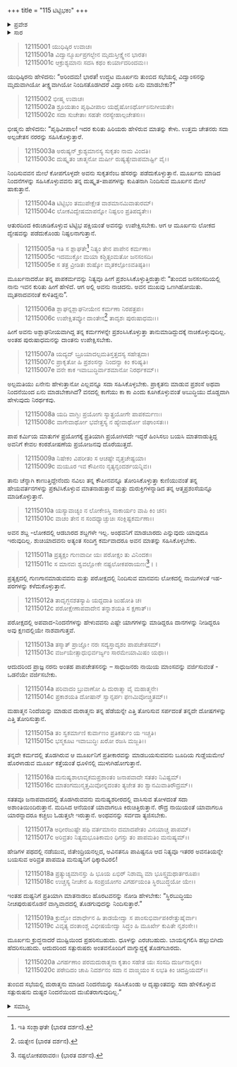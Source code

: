 +++
title = "115 ಟಿಟ್ಟಿಭಕಂ"
+++

<details><summary>ಪ್ರವೇಶ</summary>


।।   ಓಂ ಓಂ ನಮೋ ನಾರಾಯಣಾಯ।।   ಶ್ರೀ ವೇದವ್ಯಾಸಾಯ ನಮಃ ।।

ಶ್ರೀ ಕೃಷ್ಣದ್ವೈಪಾಯನ ವೇದವ್ಯಾಸ ವಿರಚಿತ  

**ಶ್ರೀ ಮಹಾಭಾರತ**

**ಶಾಂತಿ ಪರ್ವ**

**ರಾಜಧರ್ಮ ಪರ್ವ**

**ಅಧ್ಯಾಯ 115**

</details>

<details><summary>ಸಾರ</summary>

ದುಷ್ಟರ ನಿಂದನೆಯನ್ನು ಸಹಿಸಿಕೊಳ್ಳುವುದರಿಂದಾಗುವ ಲಾಭವು (1-20).


</details>



> 12115001 ಯುಧಿಷ್ಠಿರ ಉವಾಚ।   
12115001a ವಿದ್ವಾನ್ಮೂರ್ಖಪ್ರಗಲ್ಭೇನ ಮೃದುಸ್ತೀಕ್ಷ್ಣೇನ ಭಾರತ।  
12115001c ಆಕ್ರುಶ್ಯಮಾನಃ ಸದಸಿ ಕಥಂ ಕುರ್ಯಾದರಿಂದಮ।।

ಯುಧಿಷ್ಠಿರನು ಹೇಳಿದನು: “ಅರಿಂದಮ! ಭಾರತ! ಉದ್ಧಟ ಮೂರ್ಖನು ತುಂಬಿದ ಸಭೆಯಲ್ಲಿ ವಿದ್ವಾಂಸನನ್ನು ಮೃದುವಾಗಿಯೋ ತೀಕ್ಷ್ಣವಾಗಿಯೋ ನಿಂದಿಸತೊಡಗಿದರೆ ವಿದ್ವಾಂಸನು ಏನು ಮಾಡಬೇಕು?”

> 12115002 ಭೀಷ್ಮ ಉವಾಚ।   
12115002a ಶ್ರೂಯತಾಂ ಪೃಥಿವೀಪಾಲ ಯಥೈಷೋಽರ್ಥೋಽನುಗೀಯತೇ।  
12115002c ಸದಾ ಸುಚೇತಾಃ ಸಹತೇ ನರಸ್ಯೇಹಾಲ್ಪಚೇತಸಃ।।

ಭೀಷ್ಮನು ಹೇಳಿದನು: “ಪೃಥಿವೀಪಾಲ! ಇದರ ಕುರಿತು ಹಿರಿಯರು ಹೇಳಿರುವ ಮಾತನ್ನು ಕೇಳು. ಉತ್ತಮ ಚೇತನರು ಸದಾ ಅಲ್ಪಚೇತಸ ನರರನ್ನು ಸಹಿಸಿಕೊಳ್ಳುತ್ತಾರೆ.

> 12115003a ಅರುಷ್ಯನ್ ಕ್ರುಶ್ಯಮಾನಸ್ಯ ಸುಕೃತಂ ನಾಮ ವಿಂದತಿ।  
12115003c ದುಷ್ಕೃತಂ ಚಾತ್ಮನೋ ಮರ್ಷೀ ರುಷ್ಯತ್ಯೇವಾಪಮಾರ್ಷ್ಟಿ ವೈ।।

ನಿಂದಿಸುವವನ ಮೇಲೆ ಕೋಪಗೊಳ್ಳದೇ ಅವನು ಸುಕೃತನೆಂಬ ಹೆಸರನ್ನು ಪಡೆದುಕೊಳ್ಳುತ್ತಾನೆ. ಮೂರ್ಖನು ಮಾಡಿದ ನಿಂದನೆಗಳನ್ನು ಸಹಿಸಿಕೊಳ್ಳುವವನು ತನ್ನ ದುಷ್ಕೃತ-ಪಾಪಗಳನ್ನು ಕುಪಿತನಾಗಿ ನಿಂದಿಸುವ ಮೂರ್ಖನ ಮೇಲೆ ಹಾಕುತ್ತಾನೆ.

> 12115004a ಟಿಟ್ಟಿಭಂ ತಮುಪೇಕ್ಷೇತ ವಾಶಮಾನಮಿವಾತುರಮ್।  
12115004c ಲೋಕವಿದ್ವೇಷಮಾಪನ್ನೋ ನಿಷ್ಫಲಂ ಪ್ರತಿಪದ್ಯತೇ।।

ಆತುರದಿಂದ ಕಿರುಚಾಡಿಕೊಳ್ಳುವ ಟಿಟ್ಟಿಭ ಪಕ್ಷಿಯಂತೆ ಅವನನ್ನು ಉಪೇಕ್ಷಿಸಬೇಕು. ಆಗ ಆ ಮೂರ್ಖನು ಲೋಕದ ದ್ವೇಷವನ್ನು ಪಡೆದುಕೊಂಡು ನಿಷ್ಫಲನಾಗುತ್ತಾನೆ.

> 12115005a ಇತಿ ಸ ಶ್ಲಾಘತೇ[^1] ನಿತ್ಯಂ ತೇನ ಪಾಪೇನ ಕರ್ಮಣಾ।  
12115005c ಇದಮುಕ್ತೋ ಮಯಾ ಕಶ್ಚಿತ್ಸಂಮತೋ ಜನಸಂಸದಿ।  
12115005e ಸ ತತ್ರ ವ್ರೀಡಿತಃ ಶುಷ್ಕೋ ಮೃತಕಲ್ಪೋಽವತಿಷ್ಠತಿ।।

ಮೂರ್ಖನಾದರೋ ತನ್ನ ಪಾಪಕರ್ಮವನ್ನು ನಿತ್ಯವೂ ಹೀಗೆ ಪ್ರಶಂಸಿಸಿಕೊಳ್ಳುತ್ತಿರುತ್ತಾನೆ: “ತುಂಬಿದ ಜನಸಂಸದಿಯಲ್ಲಿ ನಾನು ಇವನ ಕುರಿತು ಹೀಗೆ ಹೇಳಿದೆ. ಆಗ ಅಲ್ಲಿ ಅವನು ನಾಚಿದನು. ಅವನ ಮುಖವು ಒಣಗಿಹೋಯಿತು. ಮೃತನಾದವನಂತೆ ಕುಳಿತಿದ್ದನು”.

> 12115006a ಶ್ಲಾಘನ್ನಶ್ಲಾಘನೀಯೇನ ಕರ್ಮಣಾ ನಿರಪತ್ರಪಃ।  
12115006c ಉಪೇಕ್ಷಿತವ್ಯೋ ದಾಂತೇನ[^2] ತಾದೃಶಃ ಪುರುಷಾಧಮಃ।।

ಹೀಗೆ ಅವನು ಅಶ್ಲಾಘನೀಯವಾಗಿದ್ದ ತನ್ನ ಕರ್ಮಗಳನ್ನೇ ಪ್ರಶಂಸಿಸಿಕೊಳ್ಳುತ್ತಾ ತಾನುಮಾಡಿದ್ದುದಕ್ಕೆ ನಾಚಿಕೊಳ್ಳುವುದಿಲ್ಲ. ಅಂತಹ ಪುರುಷಾಧಮನನ್ನು ದಾಂತನು ಉಪೇಕ್ಷಿಸಬೇಕು.

> 12115007a ಯದ್ಯದ್ ಬ್ರೂಯಾದಲ್ಪಮತಿಸ್ತತ್ತದಸ್ಯ ಸಹೇತ್ಸದಾ।  
12115007c ಪ್ರಾಕೃತೋ ಹಿ ಪ್ರಶಂಸನ್ವಾ ನಿಂದನ್ವಾ ಕಿಂ ಕರಿಷ್ಯತಿ।  
12115007e ವನೇ ಕಾಕ ಇವಾಬುದ್ಧಿರ್ವಾಶಮಾನೋ ನಿರರ್ಥಕಮ್।।

ಅಲ್ಪಮತಿಯು ಏನೇನು ಹೇಳುತ್ತಾನೋ ಎಲ್ಲವನ್ನೂ ಸದಾ ಸಹಿಸಿಕೊಳ್ಳಬೇಕು. ಪ್ರಾಕೃತನು ಮಾಡುವ ಪ್ರಶಂಸೆ ಅಥವಾ ನಿಂದನೆಯಿಂದ ಏನು ಮಾಡಬೇಕಾಗಿದೆ? ವನದಲ್ಲಿ ಕಾಗೆಯು ಕಾ ಕಾ ಎಂದು ಕೂಗಿಕೊಳ್ಳುವಂತೆ ಅಬುದ್ಧಿಯು ದೊಡ್ಡದಾಗಿ ಹೇಳುವುದು ನಿರರ್ಥಕವು.

> 12115008a ಯದಿ ವಾಗ್ಭಿಃ ಪ್ರಯೋಗಃ ಸ್ಯಾತ್ಪ್ರಯೋಗೇ ಪಾಪಕರ್ಮಣಃ।  
12115008c ವಾಗೇವಾರ್ಥೋ ಭವೇತ್ತಸ್ಯ ನ ಹ್ಯೇವಾರ್ಥೋ ಜಿಘಾಂಸತಃ।।

ಪಾಪ ಕರ್ಮಿಯ ಮಾತುಗಳ ಪ್ರಯೋಗಕ್ಕೆ ಪ್ರತಿಯಾಗಿ ಪ್ರಯೋಗಿಸದೇ ಇದ್ದರೆ ಹಿಂಸಿಸಲು ಬಯಸಿ ಮಾತನಾಡುತ್ತಿದ್ದ ಅವನಿಗೆ ಕೇವಲ ಕಂಠಶೋಷಣೆಯ ಪ್ರಯೋಜನವು ದೊರೆಯುತ್ತದೆ.

> 12115009a ನಿಷೇಕಂ ವಿಪರೀತಂ ಸ ಆಚಷ್ಟೇ ವೃತ್ತಚೇಷ್ಟಯಾ।  
12115009c ಮಯೂರ ಇವ ಕೌಪೀನಂ ನೃತ್ಯನ್ಸಂದರ್ಶಯನ್ನಿವ।।

ತಾನು ಚೆನ್ನಾಗಿ ಕಾಣುತ್ತಿದ್ದೇನೆಂದು ನವಿಲು ತನ್ನ ಕೌಪೀನವನ್ನೂ ತೋರಿಸಿಕೊಳ್ಳುತ್ತಾ ಕುಣಿಯುವಂತೆ ತನ್ನ ಹೇಯವರ್ತನಗಳನ್ನು ಪ್ರಕಟಿಸಿಕೊಳ್ಳುವ ಮಾತನಾಡುತ್ತಾನೆ ಮತ್ತು ದುರುಕ್ತಿಗಳನ್ನಾಡಿದ ತನ್ನ ಆತ್ಮಪ್ರಶಂಸೆಯನ್ನೂ ಮಾಡಿಕೊಳ್ಳುತ್ತಾನೆ.

> 12115010a ಯಸ್ಯಾವಾಚ್ಯಂ ನ ಲೋಕೇಽಸ್ತಿ ನಾಕಾರ್ಯಂ ವಾಪಿ ಕಿಂ ಚನ।  
12115010c ವಾಚಂ ತೇನ ನ ಸಂದಧ್ಯಾಚ್ಚುಚಿಃ ಸಂಕ್ಲಿಷ್ಟಕರ್ಮಣಾ।।

ಅವನ ಶಬ್ದ -ಲೋಕದಲ್ಲಿ ಆಡಬಾರದ ಶಬ್ದಗಳೇ ಇಲ್ಲ. ಅಂಥವನಿಗೆ ಮಾಡಬಾರದು ಎನ್ನುವುದು ಯಾವುದೂ ಇರುವುದಿಲ್ಲ. ಶುಚಿಯಾದವನು ಅತ್ಯಂತ ಸಂದಿಗ್ಧ ಕರ್ಮವಾದರೂ ಅವನ ಮಾತನ್ನು ಸಹಿಸಿಕೊಳ್ಳಬೇಕು.

> 12115011a ಪ್ರತ್ಯಕ್ಷಂ ಗುಣವಾದೀ ಯಃ ಪರೋಕ್ಷಂ ತು ವಿನಿಂದಕಃ।  
12115011c ಸ ಮಾನವಃ ಶ್ವವಲ್ಲೋಕೇ ನಷ್ಟಲೋಕಪರಾಯಣಃ[^3]।।

ಪ್ರತ್ಯಕ್ಷದಲ್ಲಿ ಗುಣಗಾನಮಾಡುವವನು ಮತ್ತು ಪರೋಕ್ಷದಲ್ಲಿ ನಿಂದಿಸುವ ಮಾನವನು ಲೋಕದಲ್ಲಿ ನಾಯಿಗಳಂತೆ ಇಹ-ಪರಗಳನ್ನು ಕಳೆದುಕೊಳ್ಳುತ್ತಾನೆ.

> 12115012a ತಾದೃಗ್ಜನಶತಸ್ಯಾಪಿ ಯದ್ದದಾತಿ ಜುಹೋತಿ ಚ।  
12115012c ಪರೋಕ್ಷೇಣಾಪವಾದೇನ ತನ್ನಾಶಯತಿ ಸ ಕ್ಷಣಾತ್।।

ಪರೋಕ್ಷದಲ್ಲಿ ಅಪವಾದ-ನಿಂದನೆಗಳನ್ನು ಹೇಳುವವನು ಎಷ್ಟೇ ಯಾಗಗಳನ್ನು ಮಾಡಿದ್ದರೂ ದಾನಗಳನ್ನು ನೀಡಿದ್ದರೂ ಅವು ಕ್ಷಣದಲ್ಲಿಯೇ ನಾಶವಾಗುತ್ತವೆ.

> 12115013a ತಸ್ಮಾತ್ ಪ್ರಾಜ್ಞೋ ನರಃ ಸದ್ಯಸ್ತಾದೃಶಂ ಪಾಪಚೇತಸಮ್।  
12115013c ವರ್ಜಯೇತ್ಸಾಧುಭಿರ್ವರ್ಜ್ಯಂ ಸಾರಮೇಯಾಮಿಷಂ ಯಥಾ।।

ಆದುದರಿಂದ ಪ್ರಾಜ್ಞ ನರನು ಅಂತಹ ಪಾಪಚೇತಸನನ್ನು – ಸಾಧುಜನರು ನಾಯಿಯ ಮಾಂಸವನ್ನು ವರ್ಜಿಸುವಂತೆ - ಒಡನೆಯೇ ವರ್ಜಿಸಬೇಕು.

> 12115014a ಪರಿವಾದಂ ಬ್ರುವಾಣೋ ಹಿ ದುರಾತ್ಮಾ ವೈ ಮಹಾತ್ಮನೇ।  
12115014c ಪ್ರಕಾಶಯತಿ ದೋಷಾನ್ ಸ್ವಾನ್ಸರ್ಪಃ ಫಣಮಿವೋಚ್ಚ್ರಿತಮ್।।

ಮಹಾತ್ಮನ ನಿಂದೆಯನ್ನು ಮಾಡುವ ದುರಾತ್ಮನು ತನ್ನ ಹೆಡೆಯನ್ನೇ ಎತ್ತಿ ತೋರಿಸುವ ಸರ್ಪದಂತೆ ತನ್ನದೇ ದೋಷಗಳನ್ನು ಎತ್ತಿ ತೋರಿಸುತ್ತಾನೆ.

> 12115015a ತಂ ಸ್ವಕರ್ಮಾಣಿ ಕುರ್ವಾಣಂ ಪ್ರತಿಕರ್ತುಂ ಯ ಇಚ್ಚತಿ।  
12115015c ಭಸ್ಮಕೂಟ ಇವಾಬುದ್ಧಿಃ ಖರೋ ರಜಸಿ ಮಜ್ಜತಿ।।

ತನ್ನದೇ ಕರ್ಮದಲ್ಲಿ ತೊಡಗಿರುವ ಆ ಮೂರ್ಖನಿಗೆ ಪ್ರತೀಕಾರವನ್ನು ಮಾಡಬಯಸುವವನು ಬೂದಿಯ ಗುಡ್ಡೆಯಮೇಲೆ ಹೊರಳಾಡುವ ಮೂರ್ಖ ಕತ್ತೆಯಂತೆ ಧೂಳಿನಲ್ಲಿ ಮುಳುಗಿಹೋಗುತ್ತಾನೆ.

> 12115016a ಮನುಷ್ಯಶಾಲಾವೃಕಮಪ್ರಶಾಂತಂ
       ಜನಾಪವಾದೇ ಸತತಂ ನಿವಿಷ್ಟಮ್।  
> 12115016c ಮಾತಂಗಮುನ್ಮತ್ತಮಿವೋನ್ನದಂತಂ
       ತ್ಯಜೇತ ತಂ ಶ್ವಾನಮಿವಾತಿರೌದ್ರಮ್।।  

ಸತತವೂ ಜನಾಪವಾದದಲ್ಲಿ ತೊಡಗಿರುವವನು ಮನುಷ್ಯಶರೀರದಲ್ಲಿ ವಾಸಿಸುವ ತೋಳದಂತೆ ಸದಾ ಅಶಾಂತಿಯಿಂದಿರುತ್ತಾನೆ. ಮದಿಸಿದ ಆನೆಯಂತೆ ಯಾವಾಗಲೂ ಕಿರುಚಿತ್ತಿರುತ್ತಾನೆ. ರೌದ್ರ ನಾಯಿಯಂತೆ ಯಾವಾಗಲೂ ಯಾರನ್ನಾದರೂ ಕಚ್ಚಲು ಓಡುತ್ತಲೇ ಇರುತ್ತಾನೆ. ಅಂಥವನನ್ನು ಸರ್ವದಾ ತ್ಯಜಿಸಬೇಕು.

> 12115017a ಅಧೀರಜುಷ್ಟೇ ಪಥಿ ವರ್ತಮಾನಂ
       ದಮಾದಪೇತಂ ವಿನಯಾಚ್ಚ ಪಾಪಮ್।  
> 12115017c ಅರಿವ್ರತಂ ನಿತ್ಯಮಭೂತಿಕಾಮಂ
       ಧಿಗಸ್ತು ತಂ ಪಾಪಮತಿಂ ಮನುಷ್ಯಮ್।।  

ಹೇಡಿಗಳ ಪಥದಲ್ಲಿ ನಡೆಯುವ, ಜಿತೇಂದ್ರಿಯನಲ್ಲದ, ಅವಿನತನೂ ಪಾಪಿಷ್ಟನೂ ಆದ ನಿತ್ಯವೂ ಇತರರ ಅವನತಿಯನ್ನೇ ಬಯಸುವ ಅರಿವ್ರತ ಪಾಪಮತಿ ಮನುಷ್ಯನಿಗೆ ಧಿಕ್ಕಾರವಿರಲಿ!

> 12115018a ಪ್ರತ್ಯುಚ್ಯಮಾನಸ್ತು ಹಿ ಭೂಯ ಏಭಿರ್
       ನಿಶಾಮ್ಯ ಮಾ ಭೂಸ್ತ್ವಮಥಾರ್ತರೂಪಃ।  
> 12115018c ಉಚ್ಚಸ್ಯ ನೀಚೇನ ಹಿ ಸಂಪ್ರಯೋಗಂ
       ವಿಗರ್ಹಯಂತಿ ಸ್ಥಿರಬುದ್ಧಯೋ ಯೇ।।  

ಇಂತಹ ದುಷ್ಟನಿಗೆ ಪ್ರತಿಯಾಗಿ ಮಾತನಾಡಲು ಹೊರಟವನನ್ನು ನೋಡಿ ಹೇಳಬೇಕು: “ಸ್ಥಿರಬುದ್ಧಿಯು ನೀಚಪುರುಷನೊಡನೆ ವಾಗ್ವಿವಾದದಲ್ಲಿ ತೊಡಗುವುದನ್ನು ನಿಂದಿಸುತ್ತಾರೆ.”

> 12115019a ಕ್ರುದ್ಧೋ ದಶಾರ್ಧೇನ ಹಿ ತಾಡಯೇದ್ವಾ
       ಸ ಪಾಂಸುಭಿರ್ವಾಪಕಿರೇತ್ತುಷೈರ್ವಾ।  
> 12115019c ವಿವೃತ್ಯ ದಂತಾಂಶ್ಚ ವಿಭೀಷಯೇದ್ವಾ
       ಸಿದ್ಧಂ ಹಿ ಮೂರ್ಖೇ ಕುಪಿತೇ ನೃಶಂಸೇ।।  

ಮೂರ್ಖನು ಕ್ರುದ್ಧನಾದರೆ ಮುಷ್ಟಿಯಿಂದ ಪ್ರಹರಿಸಬಹುದು. ಧೂಳನ್ನು ಎರಚಬಹುದು. ಬಾಯನ್ನಗಲಿಸಿ ಹಲ್ಲುಬಿಗಿದು ಹೆದರಿಸಬಹುದು. ಆದುದರಿಂದ ಸತ್ಪುರುಷರು ಅಂತವನೊಂದಿಗೆ ವಾಗ್ಯುದ್ದಕ್ಕೆ ತೊಡಗಬಾರದು.

> 12115020a ವಿಗರ್ಹಣಾಂ ಪರಮದುರಾತ್ಮನಾ ಕೃತಾಂ
       ಸಹೇತ ಯಃ ಸಂಸದಿ ದುರ್ಜನಾನ್ನರಃ।  
> 12115020c ಪಠೇದಿದಂ ಚಾಪಿ ನಿದರ್ಶನಂ ಸದಾ
       ನ ವಾಙ್ಮಯಂ ಸ ಲಭತಿ ಕಿಂ ಚಿದಪ್ರಿಯಮ್।।  

ತುಂಬಿದ ಸಭೆಯಲ್ಲಿ ದುರಾತ್ಮನು ಮಾಡಿದ ನಿಂದನೆಯನ್ನು ಸಹಿಸಿಕೊಂಡು ಆ ದೃಷ್ಟಾಂತವನ್ನು ಸದಾ ಹೇಳಿಕೊಳ್ಳುವ ಸತ್ಪುರುಷನು ದುಷ್ಟರ ನಿಂದನೆಯಿಂದ ದುಃಖಿತರಾಗುವುದಿಲ್ಲ.”


<details><summary>ಸಮಾಪ್ತಿ</summary>
ಇತಿ ಶ್ರೀ ಮಹಾಭಾರತೇ ಶಾಂತಿ ಪರ್ವಣಿ ರಾಜಧರ್ಮ ಪರ್ವಣಿ ಟಿಟ್ಟಿಭಕಂ ನಾಮ ಪಂಚದಶಾಧಿಕಶತತಮೋಽಧ್ಯಾಯಃ।।  
ಇದು ಶ್ರೀ ಮಹಾಭಾರತದಲ್ಲಿ ಶಾಂತಿ ಪರ್ವದಲ್ಲಿ ರಾಜಧರ್ಮ ಪರ್ವದಲ್ಲಿ ಟಿಟ್ಟಿಭಕಂ ಎನ್ನುವ ನೂರಾಹದಿನೈದನೇ ಅಧ್ಯಾಯವು.

</details>

[^1]: ಇತಿ ಸಂಶ್ಲಾಘತೇ (ಭಾರತ ದರ್ಶನ).

[^2]: ಯತ್ನೇನ (ಭಾರತ ದರ್ಶನ).

[^3]: ನಷ್ಟಲೋಕಪರಾವರಃ। (ಭಾರತ ದರ್ಶನ).
